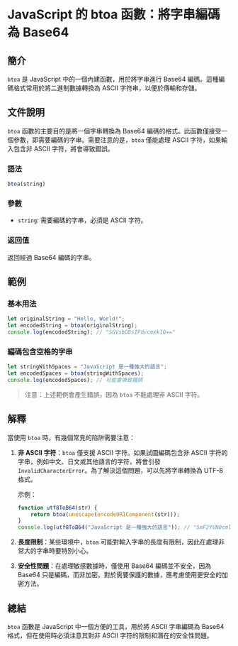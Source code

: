 <!--
Meta Description: # JavaScript 的 btoa 函數：將字串編碼為 Base64 ## 簡介 `btoa` 是 JavaScript 中的一個內建函數，用於將字串進行 Base64 編碼。這種編碼格式常用於將二進制數據轉換為 ASCII 字符串，以便於傳輸和存儲。 ## 文件說明 `btoa` 函數的主要目...
Meta Keywords: btoa, ascii, javascript, base64, let
-->

# JavaScript 的 btoa 函數：將字串編碼為 Base64

## 簡介
`btoa` 是 JavaScript 中的一個內建函數，用於將字串進行 Base64 編碼。這種編碼格式常用於將二進制數據轉換為 ASCII 字符串，以便於傳輸和存儲。

## 文件說明
`btoa` 函數的主要目的是將一個字串轉換為 Base64 編碼的格式。此函數僅接受一個參數，即需要編碼的字串。需要注意的是，`btoa` 僅能處理 ASCII 字符，如果輸入包含非 ASCII 字符，將會導致錯誤。

### 語法
```javascript
btoa(string)
```

### 參數
- `string`: 需要編碼的字串，必須是 ASCII 字符。

### 返回值
返回經過 Base64 編碼的字串。

## 範例
### 基本用法
```javascript
let originalString = "Hello, World!";
let encodedString = btoa(originalString);
console.log(encodedString); // "SGVsbG8sIFdvcmxkIQ=="
```

### 編碼包含空格的字串
```javascript
let stringWithSpaces = "JavaScript 是一種強大的語言";
let encodedSpaces = btoa(stringWithSpaces);
console.log(encodedSpaces); // 可能會導致錯誤
```
> 注意：上述範例會產生錯誤，因為 `btoa` 不能處理非 ASCII 字符。

## 解釋
當使用 `btoa` 時，有幾個常見的陷阱需要注意：

1. **非 ASCII 字符**：`btoa` 僅支援 ASCII 字符。如果試圖編碼包含非 ASCII 字符的字串，例如中文、日文或其他語言的字符，將會引發 `InvalidCharacterError`。為了解決這個問題，可以先將字串轉換為 UTF-8 格式。
   
   示例：
   ```javascript
   function utf8ToB64(str) {
       return btoa(unescape(encodeURIComponent(str)));
   }
   console.log(utf8ToB64("JavaScript 是一種強大的語言")); // "SmF2YVN0cmlwdCDkuIrkuJrmnKzkuI3lm57lm7Tlm57lm7TnqI3nqI3n"
   ```

2. **長度限制**：某些環境中，`btoa` 可能對輸入字串的長度有限制，因此在處理非常大的字串時要特別小心。

3. **安全性問題**：在處理敏感數據時，僅使用 Base64 編碼並不安全，因為 Base64 只是編碼，而非加密。對於需要保護的數據，應考慮使用更安全的加密方法。

## 總結
`btoa` 函數是 JavaScript 中一個方便的工具，用於將 ASCII 字串編碼為 Base64 格式，但在使用時必須注意其對非 ASCII 字符的限制和潛在的安全性問題。